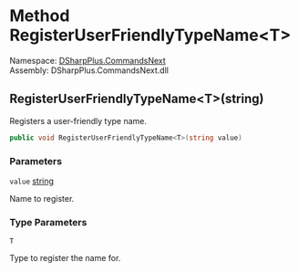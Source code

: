 # Method RegisterUserFriendlyTypeName<T\>

Namespace: [DSharpPlus.CommandsNext](DSharpPlus.CommandsNext.md)  
Assembly: DSharpPlus.CommandsNext.dll

## <a id="DSharpPlus_CommandsNext_CommandsNextExtension_RegisterUserFriendlyTypeName__1_System_String_"></a>RegisterUserFriendlyTypeName<T\>\(string\)

Registers a user-friendly type name.

```csharp
public void RegisterUserFriendlyTypeName<T>(string value)
```

### Parameters

`value` [string](https://learn.microsoft.com/dotnet/api/system.string)

Name to register.

### Type Parameters

`T` 

Type to register the name for.

